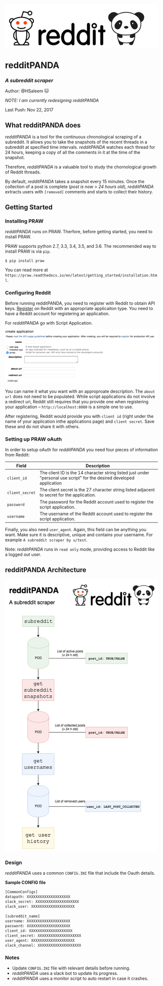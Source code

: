 ![](logo/logo1.png)

# redditPANDA
### *A subreddit scraper*

Author: @HSaleem :cat:

*NOTE: I am currently redesigning redditPANDA*

Last Push: Nov 22, 2017

## What redditPANDA does

*redditPANDA* is a tool for the continuous chronological scraping of a subreddit. It allows you to take the snapshots of the recent threads in a subreddit at specified time intervals. *redditPANDA* watches each thread for 24 hours, keeping a copy of all the comments in it at the time of the snapshot.  

Therefore, *redditPANDA* is a valuable tool to study the chornological growth of Reddit threads.

By default, *redditPANDA* takes a snapshot every 15 minutes. Once the collection of a post is complete (*post is now > 24 hours old*), *redditPANDA* extracts users with `[removed]` comments and starts to collect their history. 

## Getting Started

### Installing PRAW
*redditPANDA* runs on PRAW. Therfore, before getting started, you need to install PRAW.

PRAW supports python 2.7, 3.3, 3.4, 3.5, and 3.6. The recommended way to install PRAW is via `pip`.

```
$ pip install praw
```

You can read more at `https://praw.readthedocs.io/en/latest/getting_started/installation.html`.

### Configuring Reddit
Before running redditPANDA, you need to register with Reddit to obtain API keys. [Register](https://www.reddit.com/prefs/apps/) on Reddit with an appropriate applicaiton type. You need to have a Reddit account for registering an application.

For *redditPANDA* go with Script Application.

![](logo/praw.png)

You can name it what you want with an approproate description. The `about url` does not need to be populated.
While script applications do not involve a redirect uri, Reddit still requires that you provide one when registering your application – `http://localhost:8080` is a simple one to use. 

After registering, Reddit would provide you with `client id` (right under the name of your application inthe applications page) and `client secret`. Save these and do not share it with others.

### Setting up PRAW oAuth
In order to setup oAuth for *redditPANDA* you need four pieces of information from Reddit:

Field | Description
--- | --- 
`client_id` | The client ID is the 14 character string listed just under "personal use script" for the desired developed application
`client_secret` | The client secret is the 27 character string listed adjacent to secret for the application.
`password` | The password for the Reddit account used to register the script application.
`username` | The username of the Reddit account used to register the script application.

Finally, you also need `user_agent`. Again, this field can be anything you want. Make sure it is descriptive, unique and contains your username. For example `A subreddit scraper by u/test`. 

Note: *redditPANDA* runs in `read only` mode, providing access to Reddit like a logged out user.

## redditPANDA Architecture

![](logo/flow.png)

### Design

*redditPANDA* uses a common `CONFIG.INI` file that include the Oauth details.

**Sample CONFIG file**

```
[CommonConfigs]
datapath: XXXXXXXXXXXXXXXXXXXX
slack_secret: XXXXXXXXXXXXXXXXXXXX
slack_user: XXXXXXXXXXXXXXXXXXXX

[subreddit_name]
username: XXXXXXXXXXXXXXXXXXXX
password: XXXXXXXXXXXXXXXXXXXX
client_id: XXXXXXXXXXXXXXXXXXXX
client_secret: XXXXXXXXXXXXXXXXXXXX
user_agent: XXXXXXXXXXXXXXXXXXXX
slack_channel: XXXXXXXXXXXXXXXXXXXX
```
 
### Notes

* Update `CONFIG.INI` file with relevant details before running.
* *redditPANDA* uses a slack bot to update its progress.
* *redditPANDA* uses a monitor script to auto restart in case it crashes. 

